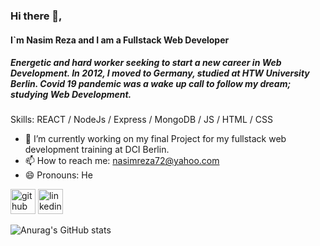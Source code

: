 
### Hi there 👋, 
#### I`m Nasim Reza and I am a Fullstack Web Developer
##### Energetic and hard worker seeking to start a new career in Web Development. In 2012, I moved to Germany, studied at HTW University Berlin. Covid 19 pandemic was a wake up call to follow my dream; studying Web Development.
Skills:   REACT / NodeJs / Express / MongoDB / JS / HTML / CSS



- 🔭 I’m currently working on my final Project for my fullstack web development training at DCI Berlin.
- 📫 How to reach me: nasimreza72@yahoo.com 
- 😄 Pronouns: He 

[<img src='https://cdn.jsdelivr.net/npm/simple-icons@3.0.1/icons/github.svg' alt='github' height='40'>](https://github.com/nasimreza72)  [<img src='https://cdn.jsdelivr.net/npm/simple-icons@3.0.1/icons/linkedin.svg' alt='linkedin' height='40'>](https://www.linkedin.com/in/nasim-reza-37516964/)  


![Anurag's GitHub stats](https://github-readme-stats.vercel.app/api?username=nasimreza72&show_icons=true&theme=cobalt)

